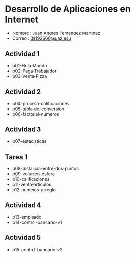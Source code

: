 # Desarrollo de Aplicaciones en Internet

- Nombre : Juan Andres Fernandez Martinez
- Correo : 38192660@uaz.edu

## Actividad 1
- p01-Hola-Mundo
- p02-Paga-Trabajador
- p03-Venta-Pizza

## Actividad 2
- p04-procesa-calificaciones
- p05-tabla-de-conversion
- p06-factorial-numeros

## Actividad 3
- p07-estadisticas

## Tarea 1

- p08-distancia-entre-dos-puntos
- p09-volumen-esfera
- p10-calificaciones
- p11-venta-articulos
- p12-numeros-arreglo

## Actividad 4

- p13-empleado
- p14-control-bancario-v1

## Actividad 5

- p15-control-bancario-v2
